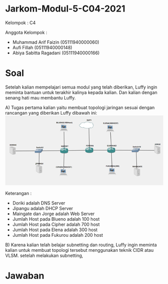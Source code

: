 # Jarkom-Modul-5-C04-2021


Kelompok : C4

Anggota Kelompok :

- Muhammad Arif Faizin (05111940000060)
- Aufi Fillah (05111940000148)
- Abiya Sabitta Ragadani (05111940000166)

# Soal
Setelah kalian mempelajari semua modul yang telah diberikan, Luffy ingin meminta bantuan untuk terakhir kalinya kepada kalian. Dan kalian dengan senang hati mau membantu Luffy.

A) Tugas pertama kalian yaitu membuat topologi jaringan sesuai dengan rancangan yang diberikan Luffy dibawah ini:
![Soal 1](img/Soal.png)

Keterangan :     
* Doriki adalah DNS Server
* Jipangu adalah DHCP Server
* Maingate dan Jorge adalah Web Server
* Jumlah Host pada Blueno adalah 100 host
* Jumlah Host pada Cipher adalah 700 host
* Jumlah Host pada Elena adalah 300 host
* Jumlah Host pada Fukurou adalah 200 host

B) Karena kalian telah belajar subnetting dan routing, Luffy ingin meminta kalian untuk membuat topologi tersebut menggunakan teknik CIDR atau VLSM. setelah melakukan subnetting, 
# Jawaban
